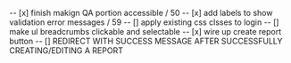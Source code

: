 -- [x] finish makign QA portion accessible / 50
-- [x] add labels to show validation error messages / 59
-- [] apply existing css clsses to login
-- [] make ul breadcrumbs clickable and selectable
-- [x] wire up create report button
-- [] REDIRECT WITH SUCCESS MESSAGE AFTER SUCCESSFULLY CREATING/EDITING A REPORT 
